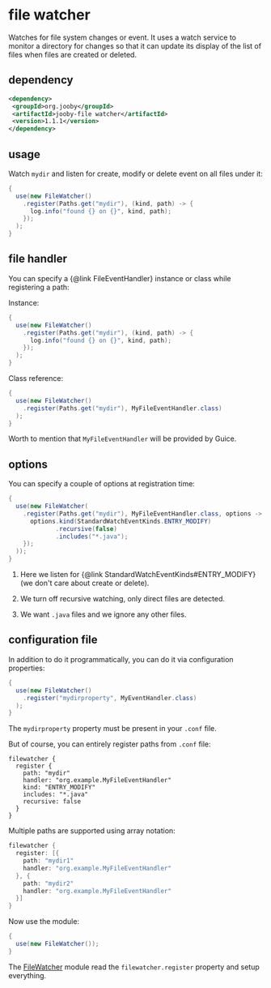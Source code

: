 # file watcher

Watches for file system changes or event. It uses a watch service to monitor a directory for changes so that it can update its display of the list of files when files are created or deleted.

## dependency

```xml
<dependency>
 <groupId>org.jooby</groupId>
 <artifactId>jooby-file watcher</artifactId>
 <version>1.1.1</version>
</dependency>
```

## usage

Watch ```mydir``` and listen for create, modify or delete event on all files under it:

```java
{
  use(new FileWatcher()
    .register(Paths.get("mydir"), (kind, path) -> {
      log.info("found {} on {}", kind, path);
    });
  );
}
```

## file handler

You can specify a {@link FileEventHandler} instance or class while registering a path:

Instance:

```java
{
  use(new FileWatcher()
    .register(Paths.get("mydir"), (kind, path) -> {
      log.info("found {} on {}", kind, path);
    });
  );
}
```

Class reference:

```java
{
  use(new FileWatcher()
    .register(Paths.get("mydir"), MyFileEventHandler.class)
  );
}
```

Worth to mention that ```MyFileEventHandler``` will be provided by Guice.

## options

You can specify a couple of options at registration time:

```java
{
  use(new FileWatcher(
    .register(Paths.get("mydir"), MyFileEventHandler.class, options -> {
      options.kind(StandardWatchEventKinds.ENTRY_MODIFY)
             .recursive(false)
             .includes("*.java");
    });
  ));
}
```

1. Here we listen for {@link StandardWatchEventKinds#ENTRY_MODIFY} (we don't care about create or delete).

2. We turn off recursive watching, only direct files are detected.

3. We want ```.java``` files and we ignore any other files.

## configuration file

In addition to do it programmatically, you can do it via configuration properties:

```java
{
  use(new FileWatcher()
    .register("mydirproperty", MyEventHandler.class)
  );
}
```

The ```mydirproperty``` property must be present in your ```.conf``` file.

But of course, you can entirely register paths from ```.conf``` file:

```
filewatcher {
  register {
    path: "mydir"
    handler: "org.example.MyFileEventHandler"
    kind: "ENTRY_MODIFY"
    includes: "*.java"
    recursive: false
  }
}
```

Multiple paths are supported using array notation:

```java
filewatcher {
  register: [{
    path: "mydir1"
    handler: "org.example.MyFileEventHandler"
  }, {
    path: "mydir2"
    handler: "org.example.MyFileEventHandler"
  }]
}
```

Now use the module:

```java
{
  use(new FileWatcher());
}
```

The [FileWatcher](/apidocs/org/jooby/filewatcher/FileWatcher.html) module read the ```filewatcher.register``` property and setup everything.
